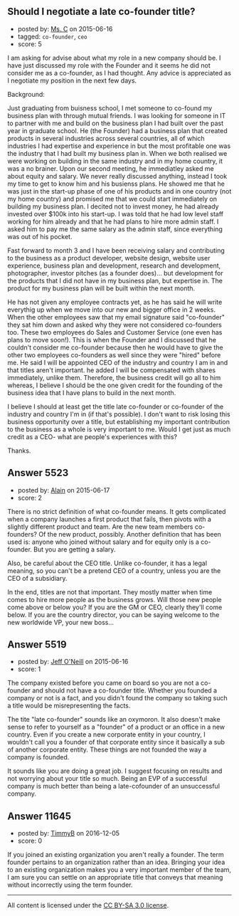 ## Should I negotiate a late co-founder title?

- posted by: [Ms. C](https://stackexchange.com/users/6476767/ms-c) on 2015-06-16
- tagged: `co-founder`, `ceo`
- score: 5

<p>I am asking for advise about what my role in a new company should be. I have just discussed my role with the Founder and it seems he did not consider me as a co-founder, as I had thought. Any advice is appreciated as I negotiate my position in the next few days. </p>

<p>Background:</p>

<p>Just graduating from buisness school, I met someone to co-found my business plan with through mutual friends. I was looking for someone in IT to partner with me and build on the business plan I had built over the past year in graduate school. He (the Founder) had a business plan that created products in several industries across several countries, all of which industries I had expertise and experience in but the most profitable one was the industry that I had built my business plan in. When we both realised we were working on building in the same industry and in my home country, it was a no brainer. Upon our second meeting, he immediatley asked me about equity and salary. We never really discussed anything, instead I took my time to get to know him and his busienss plans. He showed me that he was just in the start-up phase of one of his products and in one country (not my home country) and promised me that we could start immediately on building my business plan. I decited not to invest money, he had already invested over $100k into his start-up. I was told that he had low level staff working for him already and that he had plans to hire more admin staff. I asked him to pay me the same salary as the admin staff, since everything was out of his pocket. </p>

<p>Fast forward to month 3 and I have been receiving salary and contributing to the business as a product developer, website design, website user experience, business plan and development, research and development, photographer, investor pitches (as a founder does)... but development for the products that I did not have in my business plan, but expertise in. The product for my business plan will be built within the next month. </p>

<p>He has not given any employee contracts yet, as he has said he will write everythig up when we move into our new and bigger office in 2 weeks. When the other employees saw that my email signature said "co-founder" they sat him down and asked why they were not considered co-founders too. These two employees do Sales and Customer Service (one even has plans to move soon!). This is when the Founder and I discussed that he couldn't consider me co-founder because then he would have to give the other two employees co-founders as well since they were "hired" before me. He said I will be appointed CEO of the industry and country I am in and that titles aren't important. he added I will be compensated with shares immediately, unlike them. Therefore, the business credit will go all to him whereas, I believe I should be the one given credit for the founding of the business idea that I have plans to build in the next month. </p>

<p>I believe I should at least get the title late co-founder or co-founder of the industry and country I'm in (if that's possible). I don't want to risk losing this business opportunity over a title, but establishing my important contribution to the business as a whole is very important to me. Would I get just as much credit as a CEO- what are people's experiences with this? </p>

<p>Thanks. </p>



## Answer 5523

- posted by: [Alain](https://stackexchange.com/users/21866/alain) on 2015-06-17
- score: 2

<p>There is no strict definition of what co-founder means. It gets complicated when a company launches a first product that fails, then pivots with a slightly different product and team. Are the new team members co-founders? Of the new product, possibly. Another definition that has been used is: anyone who joined without salary and for equity only is a co-founder. But you are getting a salary.</p>

<p>Also, be careful about the CEO title. Unlike co-founder, it has a legal meaning, so you can't be a pretend CEO of a country, unless you are the CEO of a subsidiary.</p>

<p>In the end, titles are not that important. They mostly matter when time comes to hire more people as the business grows. Will those new people come above or below you? If you are the GM or CEO, clearly they'll come below. If you are the country director, you can be saying welcome to the new worldwide VP, your new boss...</p>



## Answer 5519

- posted by: [Jeff O'Neill](https://stackexchange.com/users/46273/jeff-o-neill) on 2015-06-16
- score: 1

<p>The company existed before you came on board so you are not a co-founder and should not have a co-founder title.  Whether you founded a company or not is a fact, and you didn't found the company so taking such a title would be misrepresenting the facts.</p>

<p>The tite "late co-founder" sounds like an oxymoron.  It also doesn't make sense to refer to yourself as a "founder" of a product or an office in a new country.  Even if you create a new corporate entity in your country, I wouldn't call you a founder of that corporate entity since it basically a sub of another corporate entity.  These things are not founded the way a company is founded.</p>

<p>It sounds like you are doing a great job.  I suggest focusing on results and not worrying about your title so much.  Being an EVP of a successful company is much better than being a late-cofounder of an unsuccessful company.</p>



## Answer 11645

- posted by: [TimmyB](https://stackexchange.com/users/8782762/timmyb) on 2016-12-05
- score: 0

<p>If you joined an existing organization you aren't really a founder.  The term founder pertains to an organization rather than an idea. Bringing your idea to an existing organization makes you a very important member of the team, I am sure you can settle on an appropriate title that conveys that meaning without incorrectly using the term founder.</p>




---

All content is licensed under the [CC BY-SA 3.0 license](https://creativecommons.org/licenses/by-sa/3.0/).
